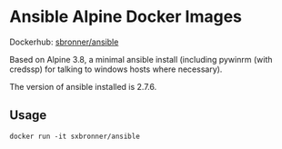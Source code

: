 Ansible Alpine Docker Images
===================

Dockerhub: [sbronner/ansible](https://hub.docker.com/r/sbronner/ansible/)

Based on Alpine 3.8, a minimal ansible install (including pywinrm (with credssp) for talking to windows hosts where necessary).

The version of ansible installed is 2.7.6.

## Usage

```
docker run -it sxbronner/ansible
```
